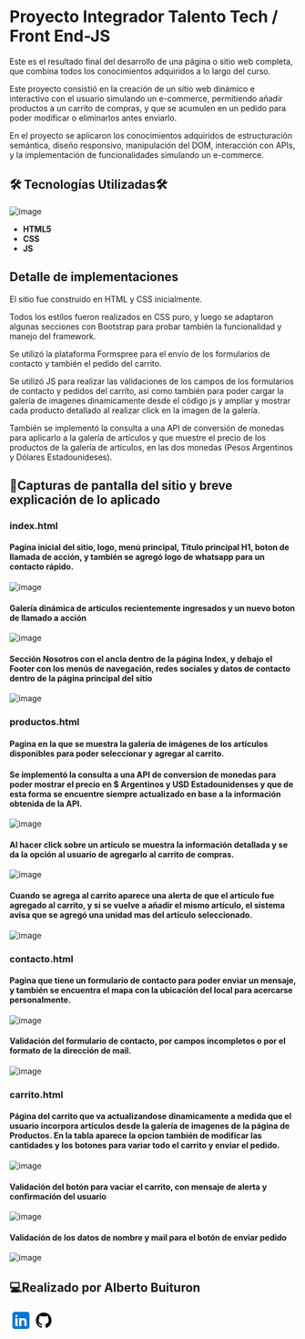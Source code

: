# **Proyecto Integrador Talento Tech / Front End-JS** 



Este es el resultado final del desarrollo de una página o sitio web completa, que combina todos los conocimientos adquiridos a lo largo del curso. 


Este proyecto consistió en la creación de un sitio web dinámico e interactivo con el usuario simulando un e-commerce, permitiendo añadir productos a un carrito de compras, y que se acumulen en un pedido para poder modificar o eliminarlos antes enviarlo. 


En el proyecto se aplicaron los conocimientos adquiridos de estructuración semántica, diseño responsivo, manipulación del DOM, interacción con APIs, y la implementación de funcionalidades simulando un e-commerce.



## 🛠 Tecnologías Utilizadas🛠


![image](https://github.com/user-attachments/assets/f64450f3-0495-4a81-a15c-faaa2fad6e8c)


- **HTML5**
- **CSS**
- **JS**



## Detalle de implementaciones

El sitio fue construido en HTML y CSS inicialmente.

Todos los estilos fueron realizados en CSS puro, y luego se adaptaron algunas secciones con Bootstrap para probar también la funcionalidad y manejo del framework.


Se utilizó la plataforma Formspree para el envío de los formularios de contacto y también el pedido del carrito. 


Se utilizó JS para realizar las validaciones de los campos de los formularios de contacto y pedidos del carrito, así como también para poder cargar la galería de imagenes dinamicamente desde el código js y ampliar y mostrar cada producto detallado al realizar click en la imagen de la galería. 


También se implementó la consulta a una API de conversión de monedas para aplicarlo a la galería de artículos y que muestre el precio de los productos de la galería de artículos, en las dos monedas (Pesos Argentinos y Dólares Estadounideses).





## 📝Capturas de pantalla del sitio y breve explicación de lo aplicado

### index.html

#### Pagina inicial del sitio, logo, menú principal, Titulo principal H1, boton de llamada de acción, y también se agregó logo de whatsapp para un contacto rápido.


![image](https://github.com/user-attachments/assets/b87b6e8b-1d3a-4d34-8a6d-ada796620efa)




#### Galería dinámica de artículos recientemente ingresados y un nuevo boton de llamado a acción


![image](https://github.com/user-attachments/assets/2c8d567e-11c1-42cf-8ba6-82e6338ca3d1)




#### Sección Nosotros con el ancla dentro de la página Index, y debajo el Footer con los menús de navegación, redes sociales y datos de contacto dentro de la página principal del sitio


![image](https://github.com/user-attachments/assets/a9a3af66-87cc-4004-acdc-00f1bacf5dea)







### productos.html

#### Pagina en la que se muestra la galería de imágenes de los artículos disponibles para poder seleccionar y agregar al carrito.
#### Se implementó la consulta a una API de conversion de monedas para poder mostrar el precio en $ Argentinos y USD Estadounidenses y que de esta forma se encuentre siempre actualizado en base a la información obtenida de la API.


![image](https://github.com/user-attachments/assets/21d99d9a-c188-40a8-858c-9532d0db70bf)




#### Al hacer click sobre un artículo se muestra la información detallada y se da la opción al usuario de agregarlo al carrito de compras.


![image](https://github.com/user-attachments/assets/8e4f4537-a168-4b0a-9b66-5d9e6b3ef649)




#### Cuando se agrega al carrito aparece una alerta de que el artículo fue agregado al carrito, y si se vuelve a añadir el mismo artículo, el sistema avisa que se agregó una unidad mas del artículo seleccionado.


![image](https://github.com/user-attachments/assets/5ced7285-bc61-44c6-9669-91c6865b0fc8)






### contacto.html

#### Pagina que tiene un formulario de contacto para poder enviar un mensaje, y también se encuentra el mapa con la ubicación del local para acercarse personalmente.


![image](https://github.com/user-attachments/assets/ca03847b-45db-418f-931b-ebb9b151bd75)




#### Validación del formulario de contacto, por campos incompletos o por el formato de la dirección de mail. 


![image](https://github.com/user-attachments/assets/59a47d18-734c-4973-a9e0-2f7e5ee249c5)






### carrito.html

#### Página del carrito que va actualizandose dinamicamente a medida que el usuario incorpora artículos desde la galería de imagenes de la página de Productos. En la tabla aparece la opcion también de modificar las cantidades y los botones para variar todo el carrito y enviar el pedido.


![image](https://github.com/user-attachments/assets/49c922bd-f26c-4bf6-9a65-b5257df360f8)




#### Validación del botón para vaciar el carrito, con mensaje de alerta y confirmación del usuario 


![image](https://github.com/user-attachments/assets/856829d8-ba86-47df-ab30-e34003895744)




#### Validación de los datos de nombre y mail para el botón de enviar pedido


![image](https://github.com/user-attachments/assets/a9987e9c-2c60-4948-b6d8-a229bef7fd11)












## ‍💻Realizado por Alberto Buituron
<div style="display: flex; justify-content: flex-start;">
<a href="https://www.linkedin.com/in/alberto-buituron/" target="_blank">
<img src="./assets/img/linkedin.svg" alt=linkedin style="margin-bottom: 5px;width:40px;" />
</a>
<a href="https:/github.com/albertobuituron" target="_blank">
<img src="./assets/img/github.svg" alt=github style="margin-bottom: 5px;width:40px;" />
</a>
</div>
